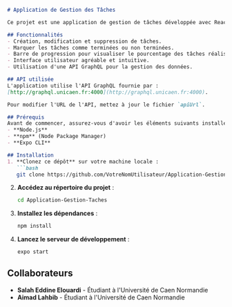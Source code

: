 ```markdown
# Application de Gestion des Tâches

Ce projet est une application de gestion de tâches développée avec React Native. Elle permet aux utilisateurs de créer, modifier, supprimer et suivre leurs tâches quotidiennes de manière efficace.

## Fonctionnalités
- Création, modification et suppression de tâches.
- Marquer les tâches comme terminées ou non terminées.
- Barre de progression pour visualiser le pourcentage des tâches réalisées.
- Interface utilisateur agréable et intuitive.
- Utilisation d'une API GraphQL pour la gestion des données.

## API utilisée
L'application utilise l'API GraphQL fournie par :  
[http://graphql.unicaen.fr:4000](http://graphql.unicaen.fr:4000).

Pour modifier l'URL de l'API, mettez à jour le fichier `apiUrl`.

## Prérequis
Avant de commencer, assurez-vous d'avoir les éléments suivants installés :
- **Node.js**
- **npm** (Node Package Manager)
- **Expo CLI**

## Installation
1. **Clonez ce dépôt** sur votre machine locale :
   ```bash
   git clone https://github.com/VotreNomUtilisateur/Application-Gestion-Taches.git
   ```

2. **Accédez au répertoire du projet** :
   ```bash
   cd Application-Gestion-Taches
   ```

3. **Installez les dépendances** :
   ```bash
   npm install
   ```

4. **Lancez le serveur de développement** :
   ```bash
   expo start
   ```

## Collaborateurs
- **Salah Eddine Elouardi** - Étudiant à l'Université de Caen Normandie
- **Aimad Lahbib** - Étudiant à l'Université de Caen Normandie
```

